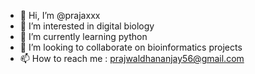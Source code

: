 - 👋 Hi, I’m @prajaxxx
- 👀 I’m interested in digital biology
- 🌱 I’m currently learning python
- 💞️ I’m looking to collaborate on bioinformatics projects
- 📫 How to reach me : prajwaldhananjay56@gmail.com

<!---
prajaxxx/prajaxxx is a ✨ special ✨ repository because its `README.md` (this file) appears on your GitHub profile.
You can click the Preview link to take a look at your changes.
--->

